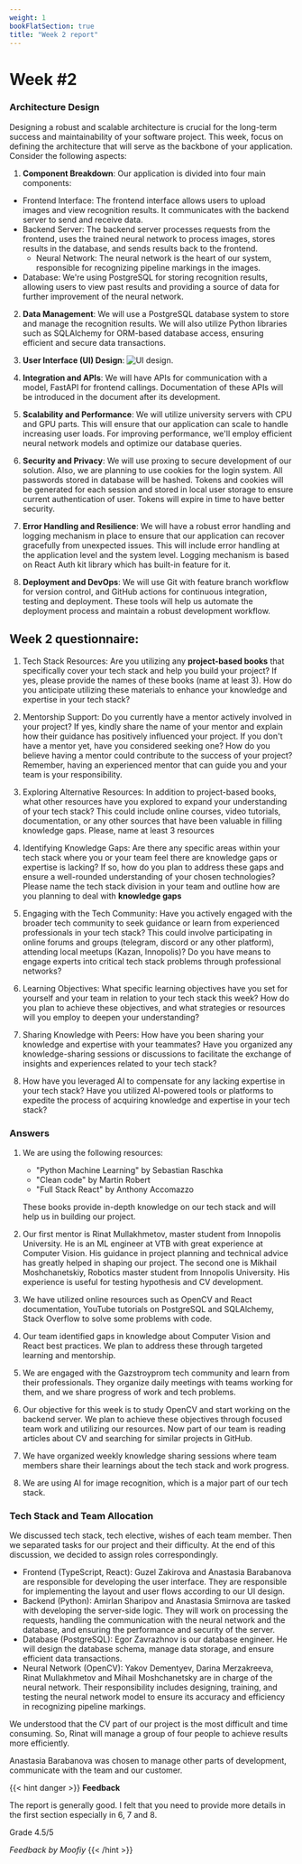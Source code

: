 ```yaml
---
weight: 1
bookFlatSection: true
title: "Week 2 report"
---
```


# **Week #2**

### **Architecture Design**

Designing a robust and scalable architecture is crucial for the long-term success and maintainability of your software project. This week, focus on defining the architecture that will serve as the backbone of your application. Consider the following aspects:

1. **Component Breakdown**:
   Our application is divided into four main components:

- Frontend Interface: The frontend interface allows users to upload images and view recognition results. It communicates with the backend server to send and receive data.
- Backend Server: The backend server processes requests from the frontend, uses the trained neural network to process images, stores results in the database, and sends results back to the frontend.
  - Neural Network: The neural network is the heart of our system, responsible for recognizing pipeline markings in the images.
- Database: We're using PostgreSQL for storing recognition results, allowing users to view past results and providing a source of data for further improvement of the neural network.

2. **Data Management**:
   We will use a PostgreSQL database system to store and manage the recognition results. We will also utilize Python libraries such as SQLAlchemy for ORM-based database access, ensuring efficient and secure data transactions.

3. **User Interface (UI) Design**:
   ![UI design](/PipeVision/UIdesign.png "Design").

4. **Integration and APIs**:
   We will have APIs for communication with a model, FastAPI for frontend callings. Documentation of these APIs will be introduced in the document after its development.

5. **Scalability and Performance**:
   We will utilize university servers with CPU and GPU parts. This will ensure that our application can scale to handle increasing user loads. For improving performance, we'll employ efficient neural network models and optimize our database queries.

6. **Security and Privacy**:
   We will use proxing to secure development of our solution. Also, we are planning to use cookies for the login system. All passwords stored in database will be hashed. Tokens and cookies will be generated for each session and stored in local user storage to ensure current authentication of user. Tokens will expire in time to have better security.

7. **Error Handling and Resilience**:
   We will have a robust error handling and logging mechanism in place to ensure that our application can recover gracefully from unexpected issues. This will include error handling at the application level and the system level. Logging mechanism is based on React Auth kit library which has built-in feature for it.

8. **Deployment and DevOps**:
   We will use Git with feature branch workflow for version control, and GitHub actions for continuous integration, testing and deployment. These tools will help us automate the deployment process and maintain a robust development workflow.

## **Week 2 questionnaire:**

1. Tech Stack Resources: Are you utilizing any **project-based books** that specifically cover your tech stack and help you build your project? If yes, please provide the names of these books (name at least 3). How do you anticipate utilizing these materials to enhance your knowledge and expertise in your tech stack?

2. Mentorship Support: Do you currently have a mentor actively involved in your project? If yes, kindly share the name of your mentor and explain how their guidance has positively influenced your project. If you don't have a mentor yet, have you considered seeking one? How do you believe having a mentor could contribute to the success of your project? Remember, having an experienced mentor that can guide you and your team is your responsibility.

3. Exploring Alternative Resources: In addition to project-based books, what other resources have you explored to expand your understanding of your tech stack? This could include online courses, video tutorials, documentation, or any other sources that have been valuable in filling knowledge gaps. Please, name at least 3 resources

4. Identifying Knowledge Gaps: Are there any specific areas within your tech stack where you or your team feel there are knowledge gaps or expertise is lacking? If so, how do you plan to address these gaps and ensure a well-rounded understanding of your chosen technologies? Please name the tech stack division in your team and outline how are you planning to deal with **knowledge gaps**

5. Engaging with the Tech Community: Have you actively engaged with the broader tech community to seek guidance or learn from experienced professionals in your tech stack? This could involve participating in online forums and groups (telegram, discord or any other platform), attending local meetups (Kazan, Innopolis)? Do you have means to engage experts into critical tech stack problems through professional networks?

6. Learning Objectives: What specific learning objectives have you set for yourself and your team in relation to your tech stack this week? How do you plan to achieve these objectives, and what strategies or resources will you employ to deepen your understanding?

7. Sharing Knowledge with Peers: How have you been sharing your knowledge and expertise with your teammates? Have you organized any knowledge-sharing sessions or discussions to facilitate the exchange of insights and experiences related to your tech stack?

8. How have you leveraged AI to compensate for any lacking expertise in your tech stack? Have you utilized AI-powered tools or platforms to expedite the process of acquiring knowledge and expertise in your tech stack?

### Answers

1. We are using the following resources:

   - "Python Machine Learning" by Sebastian Raschka
   - "Clean code" by Martin Robert
   - "Full Stack React" by Anthony Accomazzo

   These books provide in-depth knowledge on our tech stack and will help us in building our project.

2. Our first mentor is Rinat Mullakhmetov, master student from Innopolis University. He is an ML engineer at VTB with great experience at Computer Vision. His guidance in project planning and technical advice has greatly helped in shaping our project. The second one is Mikhail Moshchanetskiy, Robotics master student from Innopolis University. His experience is useful for testing hypothesis and CV development.
3. We have utilized online resources such as OpenCV and React documentation, YouTube tutorials on PostgreSQL and SQLAlchemy, Stack Overflow to solve some problems with code.
4. Our team identified gaps in knowledge about Computer Vision and React best practices. We plan to address these through targeted learning and mentorship.
5. We are engaged with the Gazstroyprom tech community and learn from their professionals. They organize daily meetings with teams working for them, and we share progress of work and tech problems.
6. Our objective for this week is to study OpenCV and start working on the backend server. We plan to achieve these objectives through focused team work and utilizing our resources. Now part of our team is reading articles about CV and searching for similar projects in GitHub.
7. We have organized weekly knowledge sharing sessions where team members share their learnings about the tech stack and work progress.
8. We are using AI for image recognition, which is a major part of our tech stack.

### **Tech Stack and Team Allocation**

We discussed tech stack, tech elective, wishes of each team member. Then we separated tasks for our project and their difficulty. At the end of this discussion, we decided to assign roles correspondingly.

- Frontend (TypeScript, React): Guzel Zakirova and Anastasia Barabanova are responsible for developing the user interface. They are responsible for implementing the layout and user flows according to our UI design.
- Backend (Python): Amirlan Sharipov and Anastasia Smirnova are tasked with developing the server-side logic. They will work on processing the requests, handling the communication with the neural network and the database, and ensuring the performance and security of the server.
- Database (PostgreSQL): Egor Zavrazhnov is our database engineer. He will design the database schema, manage data storage, and ensure efficient data transactions.
- Neural Network (OpenCV): Yakov Dementyev, Darina Merzakreeva, Rinat Mullakhmetov and Mihail Moshchanetsky are in charge of the neural network. Their responsibility includes designing, training, and testing the neural network model to ensure its accuracy and efficiency in recognizing pipeline markings.

We understood that the CV part of our project is the most difficult and time consuming. So, Rinat will manage a group of four people to achieve results more efficiently.

Anastasia Barabanova was chosen to manage other parts of development, communicate with the team and our customer.

{{< hint danger >}}
**Feedback**

The report is generally good. I felt that you need to provide more details in the first section especially in 6, 7 and 8.

Grade 4.5/5

_Feedback by Moofiy_
{{< /hint >}}
